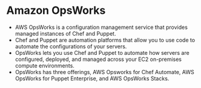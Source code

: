 # Amazon OpsWorks

- AWS OpsWorks is a configuration management service that provides managed instances of Chef and Puppet.
- Chef and Puppet are automation platforms that allow you to use code to automate the configurations of your servers.
- OpsWorks lets you use Chef and Puppet to automate how servers are configured, deployed, and managed across your EC2 on-premises compute environments.
- OpsWorks has three offerings, AWS Opsworks for Chef Automate, AWS OpsWorks for Puppet Enterprise, and AWS OpsWorks Stacks.
